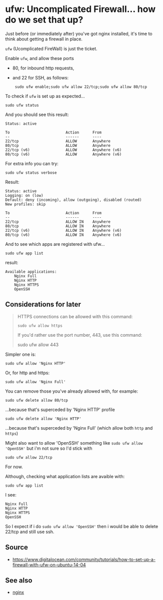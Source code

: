 ﻿# ufw: Uncomplicated Firewall... how do we set that up?

Just before (or immediately after) you've got nginx installed, it's time to think about getting a firewall in place.

`ufw` (Ucomplicated FireWall) is just the ticket.

Enable `ufw`, and allow these ports

 - 80, for inbound http requests,
 - and 22 for SSH, as follows:

		sudo ufw enable;sudo ufw allow 22/tcp;sudo ufw allow 80/tcp

To check if `ufw` is set up as expected...

	sudo ufw status

And you should see this result:

	Status: active

	To                         Action      From
	--                         ------      ----
	22/tcp                     ALLOW       Anywhere
	80/tcp                     ALLOW       Anywhere
	22/tcp (v6)                ALLOW       Anywhere (v6)
	80/tcp (v6)                ALLOW       Anywhere (v6)

For extra info you can try:

	sudo ufw status verbose

Result:

	Status: active
	Logging: on (low)
	Default: deny (incoming), allow (outgoing), disabled (routed)
	New profiles: skip

	To                         Action      From
	--                         ------      ----
	22/tcp                     ALLOW IN    Anywhere
	80/tcp                     ALLOW IN    Anywhere
	22/tcp (v6)                ALLOW IN    Anywhere (v6)
	80/tcp (v6)                ALLOW IN    Anywhere (v6)

And to see which apps are registered with ufw...

	sudo ufw app list

result:

	Available applications:
		Nginx Full
		Nginx HTTP
		Nginx HTTPS
		OpenSSH

## Considerations for later

> HTTPS connections can be allowed with this command:
>
>     sudo ufw allow https
>
> If you'd rather use the port number, 443, use this command:
>
>   sudo ufw allow 443

Simpler one is:

	sudo ufw allow 'Nginx HTTP'

Or, for http and https:

	sudo ufw allow 'Nginx Full'

You can remove those you've already allowed with, for example:

	sudo ufw delete allow 80/tcp

...because that's superceded by 'Nginx HTTP' profile

	sudo ufw delete allow 'Nginx HTTP'

...because that's superceded by 'Nginx Full' (which allow both `http` and `https`)

Might also want to allow 'OpenSSH' something like `sudo ufw allow 'OpenSSH'` but i'm not sure so I'd stick with

	sudo ufw allow 22/tcp

For now.

Although, checking what application lists are avaible with:

	sudo ufw app list

I see:

	Nginx Full
	Nginx HTTP
	Nginx HTTPS
	OpenSSH

So I expect if i do `sudo ufw allow 'OpenSSH'` then i would be able to delete 22/tcp and still use ssh.

## Source

- <https://www.digitalocean.com/community/tutorials/how-to-set-up-a-firewall-with-ufw-on-ubuntu-14-04>

## See also

- [nginx](nginx.md)
